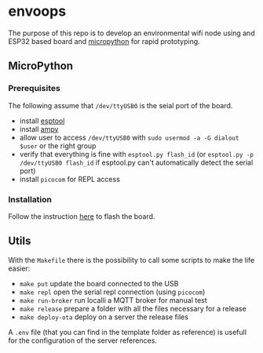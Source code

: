 # envoops

The purpose of this repo is to develop an environmental wifi node using and ESP32 based board and [micropython](https://micropython.org/) for rapid prototyping.

## MicroPython

### Prerequisites

The following assume that `/dev/ttyUSB0` is the seial port of the board.
- install [esptool](https://docs.espressif.com/projects/esptool/en/latest/esp32/)
- install [ampy](https://pypi.org/project/adafruit-ampy/)
- allow user to access `/dev/ttyUSB0` with `sudo usermod -a -G dialout $user` or the right group
- verify that everything is fine with `esptool.py flash_id` (or `esptool.py -p /dev/ttyUSB0 flash_id` if esptool.py can't automatically detect the serial port)
- install `picocom` for REPL access

### Installation

Follow the instruction [here](https://micropython.org/download/ESP32_GENERIC/) to flash the board.

## Utils

With the `Makefile` there is the possibility to call some scripts to make the life easier:

- `make put` update the board connected to the USB
- `make repl` open the serial repl connection (using `picocom`)
- `make run-broker` run localli a MQTT broker for manual test
- `make release` prepare a folder with all the files necessary for a release
- `make deploy-ota` deploy on a server the release files

A `.env` file (that you can find in the template folder as reference) is usefull for the configuration of the server references.
